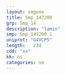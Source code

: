 ```yaml
---
layout: smgene
title: Smp_147200
grp: Smp_14
description: "lamin"
smp: Smp_147200.1
uniprot: "G4VCP5"
length:   234
cdd: "ns"
kk: ns
categories: sm
---
```

